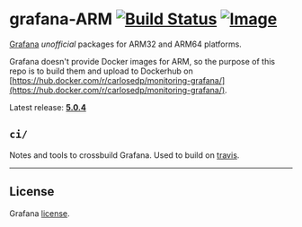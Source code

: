 # grafana-ARM [![Build Status][ci-svg]][ci-url] [![Image][image-svg]][image-url] 

[ci-svg]: https://travis-ci.org/carlosedp/grafana-ARM.svg?branch=master
[ci-url]: https://travis-ci.org/carlosedp/grafana-ARM
[image-svg]: https://images.microbadger.com/badges/image/carlosedp/monitoring-grafana.svg
[image-url]: https://hub.docker.com/r/carlosedp/monitoring-grafana

[Grafana](http://grafana.org) *unofficial* packages for ARM32 and ARM64 platforms.

Grafana doesn't provide Docker images for ARM, so the purpose of this repo is to build them and upload to Dockerhub on [https://hub.docker.com/r/carlosedp/monitoring-grafana/](https://hub.docker.com/r/carlosedp/monitoring-grafana/).

Latest release: [**5.0.4**](https://github.com/grafana/grafana/releases/tag/v5.0.4)

## `ci/`
Notes and tools to crossbuild Grafana. Used to build on [travis](https://travis-ci.org/).

---

## License
Grafana [license](https://github.com/grafana/grafana/blob/master/LICENSE.md).
